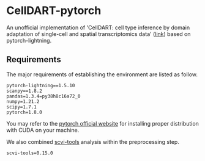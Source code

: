 # CellDART-pytorch

An unofficial implementation of 'CellDART: cell type inference by domain adaptation of single-cell and spatial transcriptomics data' ([link](https://github.com/mexchy1000/CellDART)) based on pytorch-lightning.

## Requirements
The major requirements of establishing the environment are listed as follow.
```
pytorch-lightning==1.5.10
scanpy==1.8.2
pandas=1.3.4=py38h8c16a72_0
numpy=1.21.2
scipy=1.7.1
pytorch=1.8.0
```
You may refer to the [pytorch official website](https://pytorch.org/) for installing proper distribution with CUDA on your machine.

We also combined [scvi-tools](https://scvi-tools.org/) analysis within the preprocessing step.
```
scvi-tools=0.15.0
```
